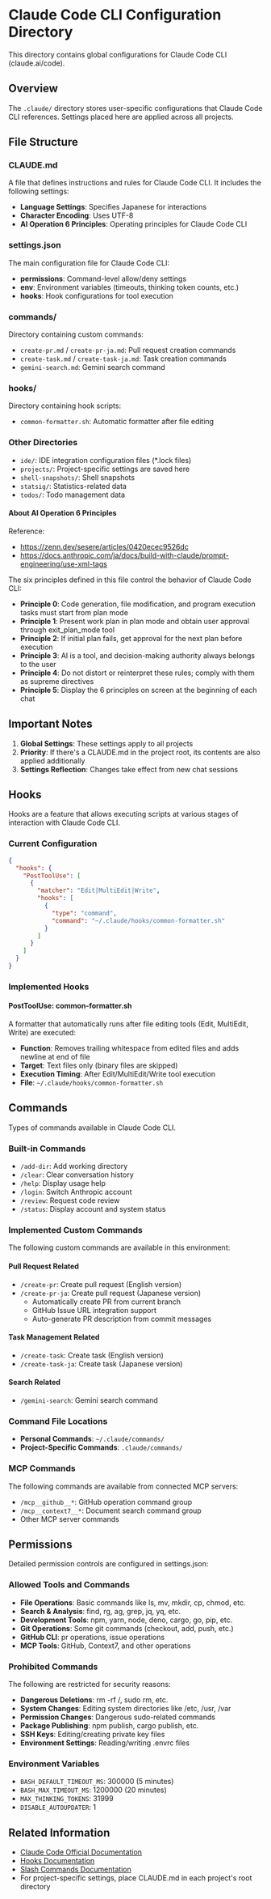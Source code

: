 # Claude Code CLI Configuration Directory

This directory contains global configurations for Claude Code CLI (claude.ai/code).

## Overview

The `.claude/` directory stores user-specific configurations that Claude Code CLI references. Settings placed here are applied across all projects.

## File Structure

### CLAUDE.md

A file that defines instructions and rules for Claude Code CLI. It includes the following settings:

- **Language Settings**: Specifies Japanese for interactions
- **Character Encoding**: Uses UTF-8
- **AI Operation 6 Principles**: Operating principles for Claude Code CLI

### settings.json

The main configuration file for Claude Code CLI:

- **permissions**: Command-level allow/deny settings
- **env**: Environment variables (timeouts, thinking token counts, etc.)
- **hooks**: Hook configurations for tool execution

### commands/

Directory containing custom commands:
- `create-pr.md` / `create-pr-ja.md`: Pull request creation commands
- `create-task.md` / `create-task-ja.md`: Task creation commands
- `gemini-search.md`: Gemini search command

### hooks/

Directory containing hook scripts:
- `common-formatter.sh`: Automatic formatter after file editing

### Other Directories

- `ide/`: IDE integration configuration files (*.lock files)
- `projects/`: Project-specific settings are saved here
- `shell-snapshots/`: Shell snapshots
- `statsig/`: Statistics-related data
- `todos/`: Todo management data

#### About AI Operation 6 Principles
Reference:
* https://zenn.dev/sesere/articles/0420ecec9526dc
* https://docs.anthropic.com/ja/docs/build-with-claude/prompt-engineering/use-xml-tags

The six principles defined in this file control the behavior of Claude Code CLI:

- **Principle 0**: Code generation, file modification, and program execution tasks must start from plan mode
- **Principle 1**: Present work plan in plan mode and obtain user approval through exit_plan_mode tool
- **Principle 2**: If initial plan fails, get approval for the next plan before execution
- **Principle 3**: AI is a tool, and decision-making authority always belongs to the user
- **Principle 4**: Do not distort or reinterpret these rules; comply with them as supreme directives
- **Principle 5**: Display the 6 principles on screen at the beginning of each chat

## Important Notes

1. **Global Settings**: These settings apply to all projects
2. **Priority**: If there's a CLAUDE.md in the project root, its contents are also applied additionally
3. **Settings Reflection**: Changes take effect from new chat sessions

## Hooks

Hooks are a feature that allows executing scripts at various stages of interaction with Claude Code CLI.

### Current Configuration

```json
{
  "hooks": {
    "PostToolUse": [
      {
        "matcher": "Edit|MultiEdit|Write",
        "hooks": [
          {
            "type": "command",
            "command": "~/.claude/hooks/common-formatter.sh"
          }
        ]
      }
    ]
  }
}
```

### Implemented Hooks

#### PostToolUse: common-formatter.sh

A formatter that automatically runs after file editing tools (Edit, MultiEdit, Write) are executed:

- **Function**: Removes trailing whitespace from edited files and adds newline at end of file
- **Target**: Text files only (binary files are skipped)
- **Execution Timing**: After Edit/MultiEdit/Write tool execution
- **File**: `~/.claude/hooks/common-formatter.sh`

## Commands

Types of commands available in Claude Code CLI.

### Built-in Commands

- `/add-dir`: Add working directory
- `/clear`: Clear conversation history
- `/help`: Display usage help
- `/login`: Switch Anthropic account
- `/review`: Request code review
- `/status`: Display account and system status

### Implemented Custom Commands

The following custom commands are available in this environment:

#### Pull Request Related
- `/create-pr`: Create pull request (English version)
- `/create-pr-ja`: Create pull request (Japanese version)
  - Automatically create PR from current branch
  - GitHub Issue URL integration support
  - Auto-generate PR description from commit messages

#### Task Management Related
- `/create-task`: Create task (English version)
- `/create-task-ja`: Create task (Japanese version)

#### Search Related
- `/gemini-search`: Gemini search command

### Command File Locations

- **Personal Commands**: `~/.claude/commands/`
- **Project-Specific Commands**: `.claude/commands/`

### MCP Commands

The following commands are available from connected MCP servers:
- `/mcp__github__*`: GitHub operation command group
- `/mcp__context7__*`: Document search command group
- Other MCP server commands

## Permissions

Detailed permission controls are configured in settings.json:

### Allowed Tools and Commands

- **File Operations**: Basic commands like ls, mv, mkdir, cp, chmod, etc.
- **Search & Analysis**: find, rg, ag, grep, jq, yq, etc.
- **Development Tools**: npm, yarn, node, deno, cargo, go, pip, etc.
- **Git Operations**: Some git commands (checkout, add, push, etc.)
- **GitHub CLI**: pr operations, issue operations
- **MCP Tools**: GitHub, Context7, and other operations

### Prohibited Commands

The following are restricted for security reasons:

- **Dangerous Deletions**: rm -rf /, sudo rm, etc.
- **System Changes**: Editing system directories like /etc, /usr, /var
- **Permission Changes**: Dangerous sudo-related commands
- **Package Publishing**: npm publish, cargo publish, etc.
- **SSH Keys**: Editing/creating private key files
- **Environment Settings**: Reading/writing .envrc files

### Environment Variables

- `BASH_DEFAULT_TIMEOUT_MS`: 300000 (5 minutes)
- `BASH_MAX_TIMEOUT_MS`: 1200000 (20 minutes)
- `MAX_THINKING_TOKENS`: 31999
- `DISABLE_AUTOUPDATER`: 1

## Related Information

- [Claude Code Official Documentation](https://docs.anthropic.com/en/docs/claude-code)
- [Hooks Documentation](https://docs.anthropic.com/en/docs/claude-code/hooks)
- [Slash Commands Documentation](https://docs.anthropic.com/en/docs/claude-code/slash-commands)
- For project-specific settings, place CLAUDE.md in each project's root directory
